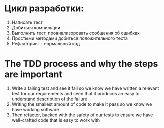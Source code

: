 # Цикл разработки:
1. Написать тест
2. Добиться компиляции
3. Выполнить тест, проанализоровать сообщения об ошибках
4. Простыми методами добиться положительного теста
5. Рефакторинг - нормальный код

# The TDD process and why the steps are important
1. Write a failing test and see it fail so we know we have written a relevant test for our requirements and seen that it produces an easy to understand description of the failure
2. Writing the smallest amount of code to make it pass so we know we have working software
3. Then refactor, backed with the safety of our tests to ensure we have well-crafted code that is easy to work with
